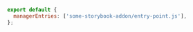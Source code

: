```js filename=".storybook/main.js" renderer="common" language="js"
export default {
  managerEntries: ['some-storybook-addon/entry-point.js'],
};
```

